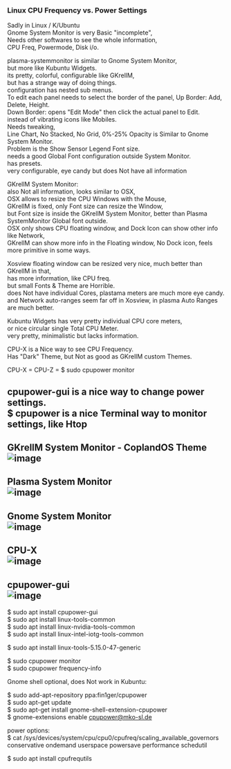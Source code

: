 ### Linux CPU Frequency vs. Power Settings </p>

Sadly in Linux / K/Ubuntu </br>
Gnome System Monitor is very Basic "incomplete",</br>
Needs other softwares to see the whole information, </br>
CPU Freq, Powermode, Disk i/o. </p>

plasma-systemmonitor is similar to Gnome System Monitor, </br>
but more like Kubuntu Widgets.</br>
its pretty, colorful, configurable like GKrellM,</br>
but has a strange way of doing things.</br>
configuration has nested sub menus.</br>
To edit each panel needs to select the border of the panel,
Up Border: Add, Delete, Height.</br> 
Down Border: opens "Edit Mode" then click the actual panel to Edit. </br>
instead of vibrating icons like Mobiles.</br> 
Needs tweaking, </br>
Line Chart, No Stacked, No Grid, 0%-25% Opacity is Similar to Gnome System Monitor.</br>
Problem is the Show Sensor Legend Font size. </br>
needs a good Global Font configuration outside System Monitor.</br>
has presets. </br>
very configurable, eye candy but does Not have all information </p>

GKrellM System Monitor: </br>
also Not all information, looks similar to OSX,</br>
OSX allows to resize the CPU Windows with the Mouse,</br>
GKrellM is fixed, only Font size can resize the Window,</br>
but Font size is inside the GKrellM System Monitor, better than Plasma SystemMonitor Global font outside.</br>
OSX only shows CPU floating window, and Dock Icon can show other info like Network,</br>
GKrellM can show more info in the Floating window, No Dock icon, feels more primitive in some ways.</p>

Xosview floating window can be resized very nice, much better than GKrellM in that,</br>
has more information, like CPU freq.</br>
but small Fonts & Theme are Horrible.</br>
does Not have individual Cores, plastama meters are much more eye candy. </br>
and Network auto-ranges seem far off in Xosview, in plasma Auto Ranges are much better.</p>

Kubuntu Widgets has very pretty individual CPU core meters, </br>
or nice circular single Total CPU Meter.</br>
very pretty, minimalistic but lacks information.</p>

CPU-X is a Nice way to see CPU Frequency. </br>
Has "Dark" Theme, but Not as good as GKrellM custom Themes.</p>

CPU-X = CPU-Z = $ sudo cpupower monitor </p>

cpupower-gui is a nice way to change power settings.</br>
$ cpupower is a nice Terminal way to monitor settings, like Htop </p>
---------
GKrellM System Monitor - CoplandOS Theme</br>![image](https://user-images.githubusercontent.com/33388902/187737177-d21d7b4f-2026-470c-a14b-23d873631f83.png)
-------
Plasma System Monitor</br>![image](https://user-images.githubusercontent.com/33388902/187737262-db104873-b1b1-49e5-9847-009c80037cbf.png)
-------
Gnome System Monitor</br>![image](https://user-images.githubusercontent.com/33388902/187737339-1565c40d-9835-4465-84f5-c462923cce02.png)
--------
CPU-X</br>![image](https://user-images.githubusercontent.com/33388902/187737390-33f18207-f56f-43ac-8e1d-1c80f4c8fb5f.png)
---------
cpupower-gui</br>![image](https://user-images.githubusercontent.com/33388902/187737448-f2b68833-c105-4467-833c-53a49adf3539.png)
--------
$ sudo apt install cpupower-gui </br>
$ sudo apt install linux-tools-common </br>
$ sudo apt install linux-nvidia-tools-common </br>
$ sudo apt install linux-intel-iotg-tools-common </p>
$ sudo apt install linux-tools-5.15.0-47-generic </p>

$ sudo cpupower monitor </br>
$ sudo cpupower frequency-info </p>

Gnome shell optional, does Not work in Kubuntu: </p>

$ sudo add-apt-repository ppa:fin1ger/cpupower </br>
$ sudo apt-get update </br>
$ sudo apt-get install gnome-shell-extension-cpupower </br>
$ gnome-extensions enable cpupower@mko-sl.de </p>

power options: </br>
$ cat /sys/devices/system/cpu/cpu0/cpufreq/scaling_available_governors </br> 
conservative ondemand userspace powersave performance schedutil <p>

$ sudo apt install cpufrequtils </br>

